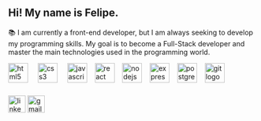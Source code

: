 <h2 align="left">Hi! My name is Felipe.</h2>

<p>📚 I am currently a front-end developer, but I am always seeking to develop my programming skills. My goal is to become a Full-Stack developer and master the main technologies used in the programming world.</p>

<div align="left">
  <img src="https://cdn.jsdelivr.net/gh/devicons/devicon/icons/html5/html5-original.svg" height="40" alt="html5 logo"  />
  <img width="12" />
  <img src="https://cdn.jsdelivr.net/gh/devicons/devicon/icons/css3/css3-original.svg" height="40" alt="css3 logo"  />
  <img width="12" />
  <img src="https://cdn.jsdelivr.net/gh/devicons/devicon/icons/javascript/javascript-original.svg" height="40" alt="javascript logo"  /> &nbsp;&nbsp;
  <img src="https://cdn.jsdelivr.net/gh/devicons/devicon/icons/react/react-original.svg" height="40" alt="react logo"  /> &nbsp;&nbsp;
  <img src="https://cdn.jsdelivr.net/gh/devicons/devicon/icons/nodejs/nodejs-original.svg" height="40" alt="nodejs logo"  /> &nbsp;&nbsp;
  <img src="https://cdn.jsdelivr.net/gh/devicons/devicon/icons/express/express-original.svg" height="40" alt="express logo"  /> &nbsp;&nbsp;
  <img src="https://cdn.jsdelivr.net/gh/devicons/devicon/icons/postgresql/postgresql-original.svg" height="40" alt="postgresql logo"  /> &nbsp;&nbsp;
  <img src="https://cdn.jsdelivr.net/gh/devicons/devicon/icons/git/git-original.svg" height="40" alt="git logo"  />
</div>

###

<div align="left">
  <a href="https://www.linkedin.com/in/felipesalusto/"><img src="https://img.shields.io/static/v1?message=LinkedIn&logo=linkedin&label=&color=0077B5&logoColor=white&labelColor=&style=for-the-badge" height="35" alt="linkedin logo"  /></a>
  <a href="mailto:felipesalusto2.0@gmail.com"><img src="https://img.shields.io/static/v1?message=Gmail&logo=gmail&label=&color=D14836&logoColor=white&labelColor=&style=for-the-badge" height="35" alt="gmail logo"  /></a>

###
